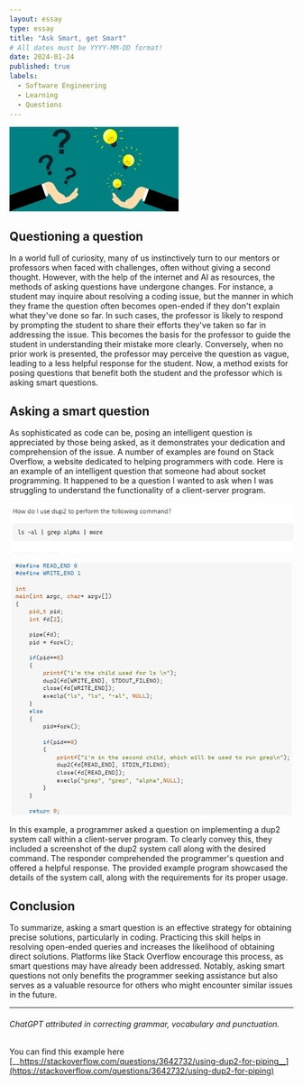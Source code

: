 ```yaml
---
layout: essay
type: essay
title: "Ask Smart, get Smart"
# All dates must be YYYY-MM-DD format!
date: 2024-01-24
published: true
labels:
  - Software Engineering
  - Learning
  - Questions
---
```

<img width="300px" class="rounded float-start pe-4" src="../img/smart1.jpg">

## Questioning a question
In a world full of curiosity, many of us instinctively turn to our mentors or professors when faced with challenges, often without giving a second thought. However, with the help of the internet and AI as resources, the methods of asking questions have undergone changes. For instance, a student may inquire about resolving a coding issue, but the manner in which they frame the question often becomes open-ended if they don't explain what they've done so far. In such cases, the professor is likely to respond by prompting the student to share their efforts they've taken so far in addressing the issue. This becomes the basis for the professor to guide the student in understanding their mistake more clearly. Conversely, when no prior work is presented, the professor may perceive the question as vague, leading to a less helpful response for the student. Now, a method exists for posing questions that benefit both the student and the professor which is asking smart questions.

## Asking a smart question
As sophisticated as code can be, posing an intelligent question is appreciated by those being asked, as it demonstrates your dedication and comprehension of the issue. A number of examples are found on Stack Overflow, a website dedicated to helping programmers with code. Here is an example of an intelligent question that someone had about socket programming. It happened to be a question I wanted to ask when I was struggling to understand the functionality of a client-server program.

<img width="600px" class="rounded float-start pe-4" src="../img/dup_2.png">

<p align="center">
<img class="img-fluid" src="../img/dupcode.png">
</p>


In this example, a programmer asked a question on implementing a dup2 system call within a client-server program. To clearly convey this, they included a screenshot of the dup2 system call along with the desired command. The responder comprehended the programmer's question and offered a helpful response. The provided example program showcased the details of the system call, along with the requirements for its proper usage.

## Conclusion
To summarize, asking a smart question is an effective strategy for obtaining precise solutions, particularly in coding. Practicing this skill helps in resolving open-ended queries and increases the likelihood of obtaining direct solutions. Platforms like Stack Overflow encourage this process, as smart questions may have already been addressed. Notably, asking smart questions not only benefits the programmer seeking assistance but also serves as a valuable resource for others who might encounter similar issues in the future.

<hr>

###### ChatGPT attributed in correcting grammar, vocabulary and punctuation.

You can find this example here [__https://stackoverflow.com/questions/3642732/using-dup2-for-piping__](https://stackoverflow.com/questions/3642732/using-dup2-for-piping)

